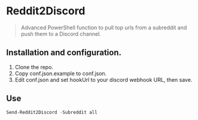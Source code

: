 # Reddit2Discord
> Advanced PowerShell function to pull top urls from a subreddit and push them to a Discord channel.

## Installation and configuration.
1. Clone the repo.
2. Copy conf.json.example to conf.json.
3. Edit conf.json and set hookUrl to your discord webhook URL, then save.

## Use
```PowerShell
Send-Reddit2Discord -Subreddit all
```
